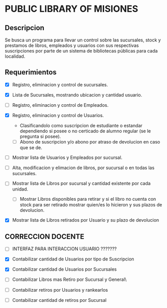 # PUBLIC LIBRARY OF MISIONES
## Descripcion
Se busca un programa para llevar un control sobre las sucursales, stock y prestamos de libros, empleados y usuarios con sus respectivas suscripciones  por parte de un sistema de bibliotecas públicas para cada localidad. 
## Requerimientos
- [X] Registro, eliminacion y control de sucursales.
- [X] Lista de Sucursales, mostrando ubicacion y cantidad usuario.
- [ ] Registro, eliminacion y control de Empleados.
- [X] Registro, eliminacion y control de Usuarios.
	- Clasificandolo como suscripcion de estudiante o estandar dependiendo si posee o no certicado de alumno regular (se le pregunta si posee).
	- [ ] Abono de suscripcion y/o abono por atraso de devolucion en caso que se de. 
- [ ] Mostrar lista de Usuarios y Empleados por sucursal.
- [ ] Alta, modificacion y elimacion de libros, por sucursal o en todas las sucursales.
- [ ] Mostrar lista de Libros por sucursal y cantidad existente por cada unidad.
	- [ ] Mostrar Libros disponibles para retirar y si el libro no cuenta con stock para ser retirado mostrar quien/es lo hicieron y sus plazos de devolucion.
- [X] Mostrar lista de Libros retirados por Usuario y su plazo de devolucion


## CORRECCION DOCENTE
- [ ] INTERFAZ PARA INTERACCION USUARIO ??????? 

- [X] Contabilizar cantidad de Usuarios por tipo de Suscripcion  
- [X] Contabilizar cantidad de Usuarios por Sucursales
- [ ] Contabilizar Libros mas Retiro por Sucursal y General\
- [ ] Contabilizar retiros por Usuarios y rankearlos
- [ ] Contabilizar cantidad de retiros por Sucursal